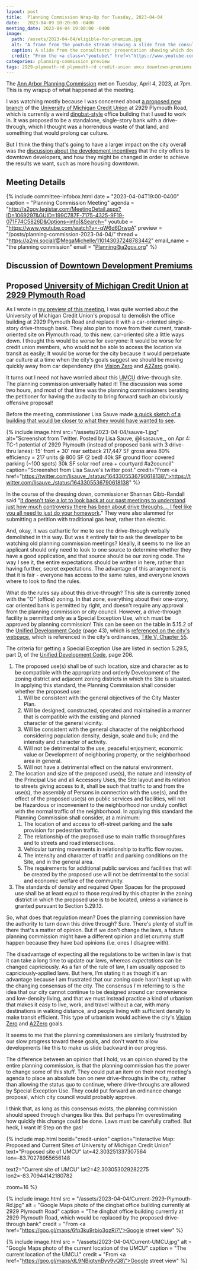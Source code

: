 ```yaml
---
layout: post
title:  Planning Commission Wrap-Up for Tuesday, 2023-04-04
date:   2023-04-09 10:20:00 -0400
meeting_date: 2023-04-04 19:00:00 -0400
image:
  path: /assets/2023-04-04/eligible-for-premium.jpg
  alt: "A frame from the youtube stream showing a slide from the consultants' presentation.  On the slide is a map of downtown, with the parcels highlighted in these colors:  Green = \"Eligible for density premiums\".  Grey = \"Developed in the last 15 years*\".  Then, the ineligible parcels are divided into different City Zoning Districts.  Dark orange = \"D1 - Downtown Core\".  D2 = \"Downtown Interface\".  It looks like only about half the parcels are green - eligible for density premiums.  The note on \"Developed in the last 15 years*\" says \"* The development sites and parcels shown on this map are based on a preliminary list of all projects that the City has approved from 2008 to the present.  The map may not identify all of the parcels associated with a given project, and some projects are not shown.\"  Because this is cropped from a screenshot from the livestream, we can also see the caption at the bottom of the screen, \"10-a UDC Premiums Discussion\", and about half the city's seal is shown."
  caption: A slide from the consultants' presentation showing which downtown parcels are eligible for density premiums vs not eligible.
  credit: "From the <a class=\"youtube\" href=\"https://www.youtube.com/watch?v=-qW6d6DrwgA\">Youtube stream</a>"
categories: planning-commission preview
tags: 2929-plymouth-rd plymouth-rd credit-union umcu downtown-premiums
---
```



<span class="h-event">The <span class="p-name">[Ann Arbor Planning Commission](https://www.a2gov.org/departments/planning/development-review/Pages/CityPlanningCommission.aspx) met</span> on <time class="dt-start" datetime="2023-04-04T19:00-0400">Tuesday, April 4, 2023, at 7pm</time>.</span>  This is my wrapup of what happened at the meeting.

I was watching mostly because I was concerned about [a proposed new branch](#proposed-university-of-michigan-credit-union-at-2929-plymouth-road) of the [University of Michigan Credit Union](https://umcu.org/) at 2929 Plymouth Road, which is currently a weird [dingbat-style](https://en.wikipedia.org/wiki/Dingbat_%28building%29) office building that I used to work in.  It was proposed to be a standalone, single-story bank with a drive-through, which I thought was a horrendous waste of that land, and something that would prolong car culture.

But I think the thing that's going to have a larger impact on the city overall was the [discussion about the development incentives](#discussion-of-downtown-development-premiums) that the city offers to downtown developers, and how they might be changed in order to achieve the results we want, such as more housing downtown.

<!--more-->

## Meeting Details

{% include committee-infobox.html 
  date    = "2023-04-04T19:00-0400"
  caption = "Planning Commission Meeting"
  agenda  = "http://a2gov.legistar.com/MeetingDetail.aspx?ID=1069297&GUID=199C787F-7175-4325-9F19-071F74C5826D&Options=info|&Search="
  youtube = "https://www.youtube.com/watch?v=-qW6d6DrwgA"
  preview = "/posts/planning-commission-2023-04-04/"
  thread  = "https://a2mi.social/@MegaMichelle/110143037248783442"
  email_name = "the planning commission"
  email   = "Planning@a2gov.org"
%}

## Discussion of [Downtown Development Premiums](http://a2gov.legistar.com/LegislationDetail.aspx?ID=6114881&GUID=C4DDDE5C-FF45-4A5E-B851-0D2815506809&Options=&Search=)




## Proposed [University of Michigan Credit Union at 2929 Plymouth Road](http://a2gov.legistar.com/LegislationDetail.aspx?ID=6027309&GUID=E23F61D0-A17F-4065-B240-E3A3F88CCA78&Options=&Search=)

As I wrote in [my preview of this meeting](/posts/planning-commission-2023-04-04/#proposed-university-of-michigan-credit-union-at-2929-plymouth-road), I was quite worried about the University of Michigan Credit Union's proposal to demolish the office building at 2929 Plymouth Road and replace it with a car-oriented single-story drive-through bank.  They also plan to move from their current, transit-oriented site on Plymouth road, to this new, car-oriented site a little ways down.  I thought this would be worse for everyone:  It would be worse for credit union members, who would not be able to access the location via transit as easily; It would be worse for the city because it would perpetuate car culture at a time when the city's goals suggest we should be moving quickly away from car dependency (the [Vision Zero](https://www.a2gov.org/departments/engineering/Pages/Ann-Arbor-Moving-Together-Towards-Vision-Zero.aspx) and [A2Zero](https://www.a2gov.org/departments/sustainability/Carbon-Neutrality/Pages/default.aspx) goals).

It turns out I need not have worried about this <abbr title="University of Michigan Credit Union">UMCU</abbr> drive-through site.  The planning commission universally hated it!  The discussion was some two hours, and most of that time was the planning commissioners berating the petitioner for having the audacity to bring forward such an obviously offensive proposal!

Before the meeting, commissioner Lisa Sauve made [a quick sketch of a building that would be closer to what they would have wanted to see](https://twitter.com/lisauve_/status/1643305536790618138).

{% include image.html
  src="/assets/2023-04-04/sauve-1.jpg"
  alt="Screenshot from Twitter.  Posted by Lisa Sauve, @lisasauve_, on Apr 4: TC-1 potential of 2929 Plymouth (instead of proposed bank with 3 drive-thru lanes):
15' front + 30' rear setback
217,447 SF gross area
80% efficiency = 217 units @ 800 SF (2 bed)
40k SF ground floor covered parking (~100 spots)
30k SF solar roof area + courtyard #a2council"
  caption="Screenshot from Lisa Sauve's twitter post."
  credit="From <a href=\"https://twitter.com/lisauve_/status/1643305536790618138\">https://twitter.com/lisauve_/status/1643305536790618138</a>"
%}

In the course of the dressing down, commissioner Shannan Gibb-Randall said "<a class="youtube" href="https://youtu.be/-qW6d6DrwgA?t=7723">It doesn't take a lot to look back at our past meetings to understand just how much controversy there has been about drive throughs.... I feel like you all need to just do your homework</a>." They were also slammed for submitting a petition with traditional gas heat, rather than electric.

And, okay, it was cathartic for me to see the drive-through verbally demolished in this way.  But was it entirely fair to ask the developer to be watching old planning commission meetings?  Ideally, it seems to me like an applicant should only need to look to one source to determine whether they have a good application, and that source should be our zoning code.  The way I see it, the entire expectations should be written in here, rather than having further, secret expectations.  The advantage of this arrangement is that it is fair - everyone has access to the same rules, and everyone knows where to look to find the rules.

What do the rules say about this drive-through?  This site is currently zoned with the "O" (office) zoning.  In that zone, everything about their one-story, car oriented bank is permitted by right, and doesn't require any approval from the planning commission or city council.  However, a drive-through facility is permitted only as a Special Exception Use, which must be approved by planning commission!  This can be seen on the table in 5.15.2 of the [Unified Development Code](https://www.a2gov.org/departments/planning/Documents/UDC%20Edition%208%202-26-2023.pdf) (page 43), which is [referenced on the city's webpage](https://www.a2gov.org/departments/planning/Pages/Unified%20Development%20Code.aspx), which is referenced in the city's ordinances, [Title V, Chapter 55](https://library.municode.com/mi/ann_arbor/codes/code_of_ordinances?nodeId=TITVZOPL).

The criteria for getting a Special Exception Use are listed in section 5.29.5, part D, of the [Unified Development Code](https://www.a2gov.org/departments/planning/Documents/UDC%20Edition%208%202-26-2023.pdf), page 206.

<div class="collapseblock" 
  data-uncollapse="Read the criteria for a Special Exception Use"
  data-collapse="Hide this section">
<ol>
<li>The proposed use(s) shall be of such location, size and character as to be compatible with the appropriate and orderly Development of the zoning district and adjacent zoning districts in which the Site is situated. In applying this standard, the Planning Commission shall consider whether the proposed use:
  <ol class="lettered-lower-case">
  <li>Will be consistent with the general objectives of the City Master Plan.</li>
  <li>Will be designed, constructed, operated and maintained in a manner that is compatible with the existing and planned</li>
character of the general vicinity.</li>
  <li>Will be consistent with the general character of the neighborhood considering population density, design, scale and bulk; and the intensity and character of activity.</li>
  <li>Will not be detrimental to the use, peaceful enjoyment, economic value or Development of neighboring property, or the neighborhood area in general.</li>
  <li>Will not have a detrimental effect on the natural environment.</li>
  </ol></li>
<li>The location and size of the proposed use(s), the nature and intensity of the Principal Use and all Accessory Uses, the Site layout and its relation to streets giving access to it, shall be such that traffic to and from the use(s), the assembly of Persons in connection with the use(s), and the effect of the proposed use(s) on public services and facilities, will not be Hazardous or inconvenient to the neighborhood nor unduly conflict with the normal traffic of the neighborhood. In applying this standard the Planning Commission shall consider, at a minimum:
  <ol class="lettered-lower-case">
  <li>The location of and access to off-street parking and the safe provision for pedestrian traffic.</li>
  <li>The relationship of the proposed use to main traffic thoroughfares and to streets and road intersections.</li>
  <li>Vehicular turning movements in relationship to traffic flow routes.</li>
  <li>The intensity and character of traffic and parking conditions on the Site, and in the general area.</li>
  <li>The requirements for additional public services and facilities that will be created by the proposed use will not be detrimental to the social and economic welfare of the community.</li>
  </ol></li>
<li>The standards of density and required Open Spaces for the proposed use shall be at least equal to those required by this chapter in the zoning district in which the proposed use is to be located, unless a variance is granted pursuant to Section 5.29.13.</li>
</ol>
</div>

So, what does that regulation mean?  Does the planning commission have the authority to turn down this drive through?  Sure.  There's plenty of stuff in there that's a matter of opinion.  But if we don't change the laws, a future planning commission might have a different opinion and let crummy stuff happen because they have bad opinions (i.e. ones I disagree with).

The disadvantage of expecting all the regulations to be written in law is that it can take a long time to update our laws, whereas *expectations* can be changed capriciously.  As a fan of the rule of law, I am usually opposed to capriciously-applied laws.  But here, I'm stating it as though it's an advantage because I am frustrated that our zoning code hasn't kept up with the changing consensus of the city.  The consensus I'm referring to is the idea that our city cannot continue to be designed around car convenience and low-density living, and that we must instead practice a kind of urbanism that makes it easy to live, work, and travel without a car, with many destinations in walking distance, and people living with sufficient density to make transit efficient.  This type of urbanism would achieve the city's [Vision Zero](https://www.a2gov.org/departments/engineering/Pages/Ann-Arbor-Moving-Together-Towards-Vision-Zero.aspx) and [A2Zero](https://www.a2gov.org/departments/sustainability/Carbon-Neutrality/Pages/default.aspx) goals.

It seems to me that the planning commissioners are similarly frustrated by our slow progress toward these goals, and don't want to allow developments like this to make us slide backward in our progress.

The difference between an opinion that I hold, vs an opinion shared by the entire planning commission, is that the planning commission has the power to change some of this stuff.  They could put an item on their next meeting's agenda to place an absolute ban on new drive-throughs in the city, rather than allowing the status quo to continue, where drive-throughs are allowed by Special Exception Use.  They could put forward an ordinance change proposal, which city council would probably approve.

I think that, as long as this consensus exists, the planning commission should speed through changes like this.  But perhaps I'm overestimating how quickly this change could be done.  Laws must be carefully crafted.  But heck, I want it!  Step on the gas!


{% include map.html boxid="credit-union" 
  caption="Interactive Map: Proposed and Current Sites of University of Michigan Credit Union" 
  text="Proposed site of UMCU" 
  lat=42.303251337307564
  lon=-83.70278955656148

  text2="Current site of UMCU"
  lat2=42.303053029282275
  lon2=-83.70944142180782
  
  zoom=16
%}

{% include image.html 
  src     = "/assets/2023-04-04/Current-2929-Plymouth-Rd.jpg"
  alt     = "Google Maps photo of the dingbat office building currently at 2929 Plymouth Road"
  caption = "The dingbat office building currently at 2929 Plymouth Road, which would be replaced by the proposed drive-through bank"
  credit  = "From <a href=\"https://goo.gl/maps/6fp3ku9rbio3qzRi7\">Google street view</a>"
%}

{% include image.html 
  src     = "/assets/2023-04-04/Current-UMCU.jpg"
  alt     = "Google Maps photo of the current location of the UMCU"
  caption = "The current location of the UMCU."
  credit  = "From <a href=\"https://goo.gl/maps/dL9NBjgtynByy9vQ8\">Google street view</a>"
%}

